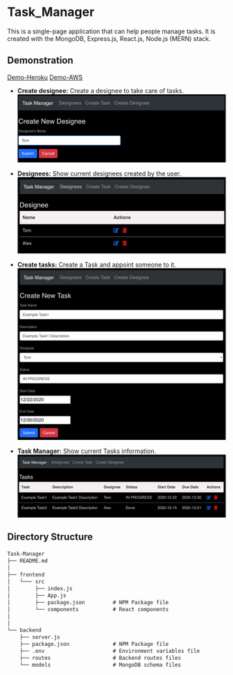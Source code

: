 # Task_Manager
This is a single-page application that can help people manage tasks. 
It is created with the MongoDB, Express.js, React.js, Node.js (MERN) stack.

## Demonstration
[Demo-Heroku](https://guarded-mesa-78058.herokuapp.com/)
[Demo-AWS](http://3.19.53.239/)

* **Create designee:** Create a designee to take care of tasks.
![](demo/create-designee.png)

* **Designees:** Show current designees created by the user.
![](demo/designees.png)

* **Create tasks:** Create a Task and appoint someone to it. 
![](demo/create-new-task.png)

* **Task Manager:** Show current Tasks information.
![](demo/tasks.png)

## Directory Structure

    Task-Manager
    ├── README.md
    │
    ├── frontend              
    │   └─── src 
    │        ├── index.js
    │        ├── App.js
    │        ├── package.json         # NPM Package file
    │        └── components           # React components
    │           
    │
    └── backend
        ├── server.js                 
        ├── package.json              # NPM Package file
        ├── .env                      # Environment variables file
        ├── routes                    # Backend routes files
        └── models                    # MongoDB schema files
